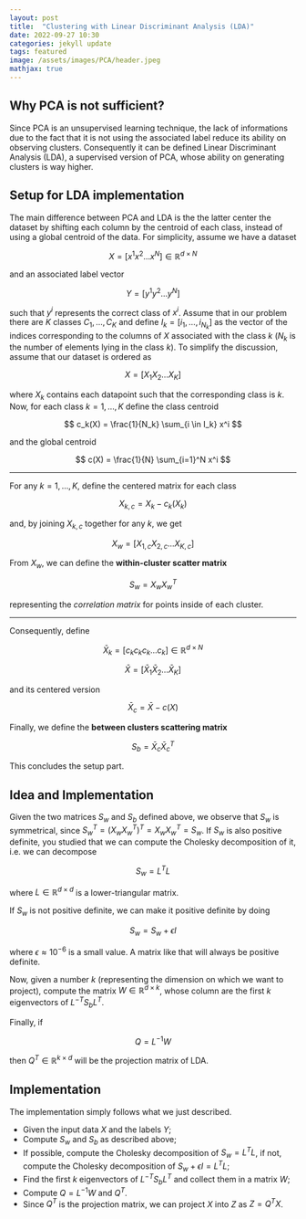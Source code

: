 ```yaml
---
layout: post
title:  "Clustering with Linear Discriminant Analysis (LDA)"
date: 2022-09-27 10:30
categories: jekyll update
tags: featured
image: /assets/images/PCA/header.jpeg
mathjax: true
---
```

## Why PCA is not sufficient?
Since PCA is an unsupervised learning technique, the lack of informations due to the fact that it is not using the associated label reduce its ability on observing clusters. Consequently it can be defined Linear Discriminant Analysis (LDA), a supervised version of PCA, whose ability on generating clusters is way higher.

## Setup for LDA implementation
The main difference between PCA and LDA is the the latter center the dataset by shifting each column by the centroid of each class, instead of using a global centroid of the data. For simplicity, assume we have a dataset 

$$
    X = [x^1 x^2 \dots x^N] \in \mathbb{R}^{d \times N}
$$

and an associated label vector

$$
    Y = [y^1 y^2 \dots y^N]
$$ 

such that $y^i$ represents the correct class of $x^i$. Assume that in our problem there are $K$ classes $C_1, \dots, C_K$ and define $I_k = [i_1, \dots, i_{N_k}]$ as the vector of the indices corresponding to the columns of $X$ associated with the class $k$ ($N_k$ is the number of elements lying in the class $k$). To simplify the discussion, assume that our dataset is ordered as 

$$
    X = [X_1 X_2 \dots X_K]
$$

where $X_k$ contains each datapoint such that the corresponding class is $k$. Now, for each class $k = 1, \dots, K$ define the class centroid

$$
    c_k(X) = \frac{1}{N_k} \sum_{i \in I_k} x^i
$$

and the global centroid

$$
    c(X) = \frac{1}{N} \sum_{i=1}^N x^i
$$

---

For any $k = 1, \dots, K$, define the centered matrix for each class

$$
    X_{k, c} = X_k - c_k(X_k)
$$

and, by joining $X_{k, c}$ together for any $k$, we get

$$
    X_w = [X_{1, c} X_{2, c} \dots X_{K, c}]
$$

From $X_w$, we can define the **within-cluster scatter matrix** 

$$
    S_w = X_w X_w^T
$$

representing the _correlation matrix_ for points inside of each cluster.

---

Consequently, define

$$
\bar{X}_k = [c_k c_k c_k \dots c_k] \in \mathbb{R}^{d \times N} 
$$ 

$$
\bar{X} = [\bar{X}_1 \bar{X}_2 \dots \bar{X}_K]
$$

and its centered version

$$
\bar{X}_c = \bar{X} - c(X)
$$

Finally, we define the **between clusters scattering matrix**

$$
S_b = \bar{X}_c \bar{X}_c^T
$$

This concludes the setup part.

## Idea and Implementation
Given the two matrices $S_w$ and $S_b$ defined above, we observe that $S_w$ is symmetrical, since $S_w^T = (X_w X_w^T)^T = X_w X_w^T = S_w$. If $S_w$ is also positive definite, you studied that we can compute the Cholesky decomposition of it, i.e. we can decompose

$$
    S_w = L^T L
$$

where $L \in \mathbb{R}^{d \times d}$ is a lower-triangular matrix.

If $S_w$ is not positive definite, we can make it positive definite by doing

$$
    S_w = S_w + \epsilon I
$$

where $\epsilon \approx 10^{-6}$ is a small value. A matrix like that will always be positive definite. 

Now, given a number $k$ (representing the dimension on which we want to project), compute the matrix $W \in \mathbb{R}^{d \times k}$, whose column are the first $k$ eigenvectors of $L^{-T}S_bL^T$.

Finally, if

$$
    Q = L^{-1} W
$$

then $Q^T \in \mathbb{R}^{k \times d}$ will be the projection matrix of LDA. 

## Implementation
The implementation simply follows what we just described.

* Given the input data $X$ and the labels $Y$;
* Compute $S_w$ and $S_b$ as described above;
* If possible, compute the Cholesky decomposition of $S_w = L^T L$, if not, compute the Cholesky decomposition of $S_w + \epsilon I = L^T L$;
* Find the first $k$ eigenvectors of $L^{-T}S_bL^T$ and collect them in a matrix $W$;
* Compute $Q = L^{-1} W$ and $Q^T$.
* Since $Q^T$ is the projection matrix, we can project $X$ into $Z$ as $Z = Q^T X$.